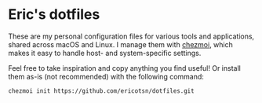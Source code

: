 # Eric's dotfiles

These are my personal configuration files for various tools and
applications, shared across macOS and Linux. I manage them with
[chezmoi](https://www.chezmoi.io), which makes it easy to handle host-
and system-specific settings.

Feel free to take inspiration and copy anything you find useful! Or
install them as-is (not recommended) with the following command:

```sh
chezmoi init https://github.com/ericotsn/dotfiles.git
```
